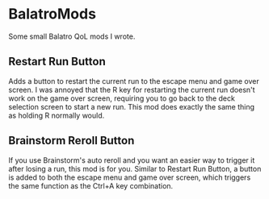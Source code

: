 # BalatroMods
Some small Balatro QoL mods I wrote.

## Restart Run Button
Adds a button to restart the current run to the escape menu and game over screen.
I was annoyed that the R key for restarting the current run doesn't work on the game over screen, requiring you to go back to the deck selection screen to start a new run.
This mod does exactly the same thing as holding R normally would.

## Brainstorm Reroll Button
If you use Brainstorm's auto reroll and you want an easier way to trigger it after losing a run, this mod is for you.
Similar to Restart Run Button, a button is added to both the escape menu and game over screen, which triggers the same function as the Ctrl+A key combination.
